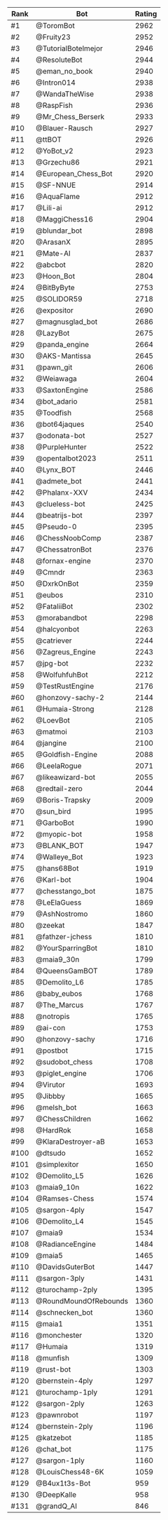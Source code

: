 Rank|Bot|Rating
---|---|---
#1|@ToromBot|2962
#2|@Fruity23|2952
#3|@TutorialBotelmejor|2946
#4|@ResoluteBot|2944
#5|@eman_no_book|2940
#6|@Intron014|2938
#7|@WandaTheWise|2938
#8|@RaspFish|2936
#9|@Mr_Chess_Berserk|2933
#10|@Blauer-Rausch|2927
#11|@ttBOT|2926
#12|@YoBot_v2|2923
#13|@Grzechu86|2921
#14|@European_Chess_Bot|2920
#15|@SF-NNUE|2914
#16|@AquaFlame|2912
#17|@Lili-ai|2912
#18|@MaggiChess16|2904
#19|@blundar_bot|2898
#20|@ArasanX|2895
#21|@Mate-AI|2837
#22|@abcbot|2820
#23|@Hoon_Bot|2804
#24|@BitByByte|2753
#25|@SOLIDOR59|2718
#26|@expositor|2690
#27|@magnusglad_bot|2686
#28|@LazyBot|2675
#29|@panda_engine|2664
#30|@AKS-Mantissa|2645
#31|@pawn_git|2606
#32|@Weiawaga|2604
#33|@SaxtonEngine|2586
#34|@bot_adario|2581
#35|@Toodfish|2568
#36|@bot64jaques|2540
#37|@odonata-bot|2527
#38|@PurpleHunter|2522
#39|@opentalbot2023|2511
#40|@Lynx_BOT|2446
#41|@admete_bot|2441
#42|@Phalanx-XXV|2434
#43|@clueless-bot|2425
#44|@beatrijs-bot|2397
#45|@Pseudo-0|2395
#46|@ChessNoobComp|2387
#47|@ChessatronBot|2376
#48|@fornax-engine|2370
#49|@Cmndr|2363
#50|@DxrkOnBot|2359
#51|@eubos|2310
#52|@FataliiBot|2302
#53|@morabandbot|2298
#54|@halcyonbot|2263
#55|@catriever|2244
#56|@Zagreus_Engine|2243
#57|@jpg-bot|2232
#58|@WolfuhfuhBot|2212
#59|@TestRustEngine|2176
#60|@honzovy-sachy-2|2144
#61|@Humaia-Strong|2128
#62|@LoevBot|2105
#63|@matmoi|2103
#64|@jangine|2100
#65|@Goldfish-Engine|2088
#66|@LeelaRogue|2071
#67|@likeawizard-bot|2055
#68|@redtail-zero|2044
#69|@Boris-Trapsky|2009
#70|@sun_bird|1995
#71|@GarboBot|1990
#72|@myopic-bot|1958
#73|@BLANK_BOT|1947
#74|@Walleye_Bot|1923
#75|@hans68Bot|1919
#76|@Karl-bot|1904
#77|@chesstango_bot|1875
#78|@LeElaGuess|1869
#79|@AshNostromo|1860
#80|@zeekat|1847
#81|@fathzer-jchess|1810
#82|@YourSparringBot|1810
#83|@maia9_30n|1799
#84|@QueensGamBOT|1789
#85|@Demolito_L6|1785
#86|@baby_eubos|1768
#87|@The_Marcus|1767
#88|@notropis|1765
#89|@ai-con|1753
#90|@honzovy-sachy|1716
#91|@postbot|1715
#92|@sudobot_chess|1708
#93|@piglet_engine|1706
#94|@Virutor|1693
#95|@Jibbby|1665
#96|@melsh_bot|1663
#97|@ChessChildren|1662
#98|@HardRok|1658
#99|@KlaraDestroyer-aB|1653
#100|@dtsudo|1652
#101|@simplexitor|1650
#102|@Demolito_L5|1626
#103|@maia9_10n|1622
#104|@Ramses-Chess|1574
#105|@sargon-4ply|1547
#106|@Demolito_L4|1545
#107|@maia9|1534
#108|@RadianceEngine|1484
#109|@maia5|1465
#110|@DavidsGuterBot|1447
#111|@sargon-3ply|1431
#112|@turochamp-2ply|1395
#113|@RoundMoundOfRebounds|1360
#114|@schnecken_bot|1360
#115|@maia1|1351
#116|@monchester|1320
#117|@Humaia|1319
#118|@munfish|1309
#119|@rust-bot|1303
#120|@bernstein-4ply|1297
#121|@turochamp-1ply|1291
#122|@sargon-2ply|1263
#123|@pawnrobot|1197
#124|@bernstein-2ply|1196
#125|@katzebot|1185
#126|@chat_bot|1175
#127|@sargon-1ply|1160
#128|@LouisChess48-6K|1059
#129|@B4ux1t3s-Bot|959
#130|@DeepKalle|958
#131|@grandQ_AI|846
